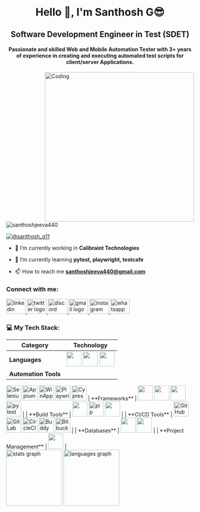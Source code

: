 <h1 align="center">Hello 👋, I'm Santhosh G😎</h1>
<h2 align="center">Software Development Engineer in Test (SDET)</h2>
<h4 align="center">Passionate and skilled Web and Mobile Automation Tester with 3+ years of experience in creating and executing automated test scripts for client/server Applications.</h4>
<img align="right" alt="Coding" width="400" src="https://testsigma.com/blog/wp-content/uploads/Must-Have-Skills-For-an-Automation-Tester.jpg">

<p align="left"> <img src="https://komarev.com/ghpvc/?username=santhoshjeeva440&label=Profile%20views&color=0e75b6&style=flat" alt="santhoshjeeva440" /> </p>

<p align="left"> <a href="https://twitter.com/@santhosh_g11" target="blank"><img src="https://img.shields.io/twitter/follow/@santhosh_g11?logo=twitter&style=for-the-badge" alt="@santhosh_g11" /></a> </p>

- 🔭 I’m currently working in **Calibraint Technologies** 

- 🌱 I’m currently learning **pytest, playwright, testcafe**

- 📫 How to reach me **santhoshjeeva440@gmail.com**

<h3 align="left">Connect with me:</h3>
<p align="left">
<a href="www.linkedin.com/in/santhosh-g-9ba2441aa" target="_blank">
<img src="https://raw.githubusercontent.com/maurodesouza/profile-readme-generator/master/src/assets/icons/social/linkedin/default.svg" width="52" height="40" alt="linkedin logo"  />
</a>
<a href="https://twitter.com/@santhosh_g11" target="_blank">
<img src="https://raw.githubusercontent.com/maurodesouza/profile-readme-generator/master/src/assets/icons/social/twitter/default.svg" width="52" height="40" alt="twitter logo"  />
</a>
<a href="https://discordapp.com/users/santhosh7171" target="_blank">
<img src="https://raw.githubusercontent.com/maurodesouza/profile-readme-generator/master/src/assets/icons/social/discord/default.svg" width="52" height="40" alt="discord logo"  />
</a>
<a href="Santhoshjeeva440@gmail.com" target="_blank">
<img src="https://raw.githubusercontent.com/maurodesouza/profile-readme-generator/master/src/assets/icons/social/gmail/default.svg" width="52" height="40" alt="gmail logo"  />
</a>
<a href="https://instagram.com/santhoshjeeva440" target="_blank">
<img src="https://raw.githubusercontent.com/maurodesouza/profile-readme-generator/master/src/assets/icons/social/instagram/default.svg" width="52" height="40" alt="instagram logo"  />
</a>
<a href="https://wa.me/7550161904" target="_blank">
<img src="https://raw.githubusercontent.com/maurodesouza/profile-readme-generator/master/src/assets/icons/social/whatsapp/default.svg" width="52" height="40" alt="whatsapp logo"  />
</a>
</p>

<h3 align="left">💻 My Tech Stack:</h3>

| Category             | Technology |
|---------------------|------------|
| **Languages**        | <img src="https://cdn.jsdelivr.net/gh/devicons/devicon/icons/java/java-original-wordmark.svg" height="40"/> <img src="https://cdn.jsdelivr.net/gh/devicons/devicon/icons/python/python-original.svg" height="40"/> <img src="https://cdn.jsdelivr.net/gh/devicons/devicon/icons/csharp/csharp-original.svg" height="40"/> |
| **Automation Tools** | 
<img src="https://cdn.jsdelivr.net/gh/devicons/devicon/icons/selenium/selenium-original.svg" height="40" title="Selenium"/> 
<img src="https://raw.githubusercontent.com/appium/appium/main/docs/assets/appium-logo-white.png" height="40" title="Appium"/>
<img src="https://learn.microsoft.com/en-us/windows/images/icon-windows.svg" height="40" title="WinAppDriver"/>
<img src="https://playwright.dev/img/playwright-logo.svg" height="40" title="Playwright"/>
<img src="https://raw.githubusercontent.com/cypress-io/cypress/develop/assets/cypress-logo-light.svg" height="40" title="Cypress"/>
| **Frameworks**       | <img src="https://raw.githubusercontent.com/testng-team/testng/master/logo/testng-logo.png" height="40"/> <img src="https://cdn.worldvectorlogo.com/logos/cucumber-1.svg" height="40"/> <img src="https://robotframework.org/img/robot-framework-stacked.png" height="40"/> <img src="https://avatars.githubusercontent.com/u/29666617?s=200&v=4" height="40" title="pytest"/> |
| **Build Tools**      | <img src="https://cdn.jsdelivr.net/gh/devicons/devicon/icons/maven/maven-original-wordmark.svg" height="40"/> <img src="https://cdn.jsdelivr.net/gh/devicons/devicon/icons/python/python-original.svg" height="40" title="pip"/> <img src="https://cdn.jsdelivr.net/gh/devicons/devicon/icons/npm/npm-original-wordmark.svg" height="40"/> |
| **CI/CD Tools**      | <img src="https://cdn.jsdelivr.net/gh/devicons/devicon/icons/github/github-original.svg" height="40" title="GitHub Actions"/> <img src="https://about.gitlab.com/images/press/logo/png/gitlab-icon-rgb.png" height="40" title="GitLab CI"/> <img src="https://cdn.worldvectorlogo.com/logos/circleci.svg" height="40" title="CircleCI"/> <img src="https://avatars.githubusercontent.com/u/48942249?s=200&v=4" height="40" title="Buddy CI"/> <img src="https://cdn.jsdelivr.net/gh/devicons/devicon/icons/bitbucket/bitbucket-original.svg" height="40" title="Bitbucket CI"/> |
| **Databases**        | <img src="https://cdn.jsdelivr.net/gh/devicons/devicon/icons/oracle/oracle-original.svg" height="40"/> <img src="https://cdn.jsdelivr.net/gh/devicons/devicon/icons/mysql/mysql-original-wordmark.svg" height="40"/> |
| **Project Management** | <img src="https://cdn.jsdelivr.net/gh/devicons/devicon/icons/jira/jira-original-wordmark.svg" height="40"/> |




<div align="left">
<img src="https://github-readme-stats.vercel.app/api?username=Santhoshjeeva440&hide_title=false&hide_rank=false&show_icons=true&include_all_commits=true&count_private=true&disable_animations=false&theme=dracula&locale=en&hide_border=true&order=1" height="150" alt="stats graph"  />
<img src="https://github-readme-stats.vercel.app/api/top-langs?username=Santhoshjeeva440&locale=en&hide_title=false&layout=compact&card_width=320&langs_count=5&theme=dracula&hide_border=true&order=2" height="150" alt="languages graph"  />
</div>
